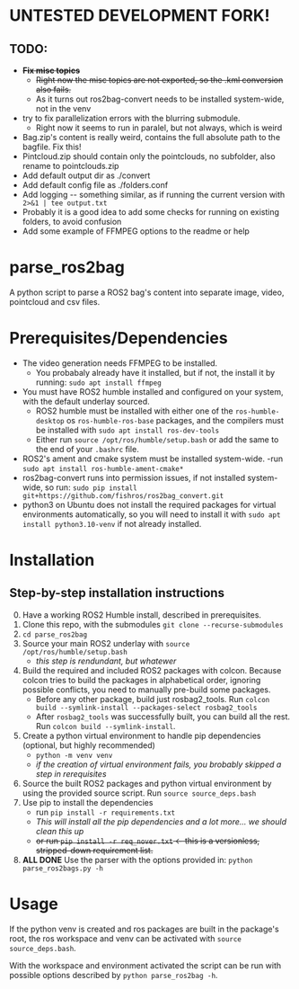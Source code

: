 # UNTESTED DEVELOPMENT FORK!
## TODO:
- ~~**Fix misc topics**~~
	- ~~Right now the misc topics are not exported, so the .kml conversion also fails.~~
	- As it turns out ros2bag-convert needs to be installed system-wide, not in the venv
- try to fix parallelization errors with the blurring submodule.
	- Right now it seems to run in paralel, but not always, which is weird
- Bag.zip's content is really weird, contains the full absolute path to the bagfile. Fix this!
- Pintcloud.zip should contain only the pointclouds, no subfolder, also rename to pointclouds.zip
- Add default output dir as ./convert
- Add default config file as ./folders.conf
- Add logging -- something similar, as if running the current version with ` 2>&1 | tee output.txt` 
- Probably it is a good idea to add some checks for running on existing folders, to avoid confusion
- Add some example of FFMPEG options to the readme or help
# parse_ros2bag
A python script to parse a ROS2 bag's content into separate image, video, pointcloud and csv files.

# Prerequisites/Dependencies
- The video generation needs FFMPEG to be installed.
	- You probabaly already have it installed, but if not, the install it by running: `sudo apt install ffmpeg`
- You must have ROS2 humble installed and configured on your system, with the default underlay sourced.
	- ROS2 humble must be installed with either one of the `ros-humble-desktop` os `ros-humble-ros-base` packages, and the compilers must be installed with `sudo apt install ros-dev-tools`
	- Either run `source /opt/ros/humble/setup.bash` or add the same to the end of your `.bashrc` file.
- ROS2's ament and cmake system must be installed system-wide.
	-run `sudo apt install ros-humble-ament-cmake*`
- ros2bag-convert runs into permission issues, if not installed system-wide, so run: `sudo pip install git+https://github.com/fishros/ros2bag_convert.git`
- python3 on Ubuntu does not install the required packages for virtual environments automatically, so you will need to install it with `sudo apt install python3.10-venv` if not already installed.

# Installation

## Step-by-step installation instructions
0. Have a working ROS2 Humble install, described in prerequisites.
1. Clone this repo, with the submodules `git clone --recurse-submodules`
2. `cd parse_ros2bag`
3. Source your main ROS2 underlay with `source /opt/ros/humble/setup.bash`
	- _this step is rendundant, but whatewer_
4. Build the required and included ROS2 packages with colcon. Because colcon tries to build the packages in alphabetical order, ignoring possible conflicts, you need to manually pre-build some packages.
	- Before any other package, build just rosbag2\_tools. Run `colcon build --symlink-install --packages-select rosbag2_tools`
	- After `rosbag2_tools` was successfully built, you can build all the rest. Run `colcon build --symlink-install`.
5. Create a python virtual environment to handle pip dependencies (optional, but highly recommended)
	- `python -m venv venv`
	- _if the creation of virtual environment fails, you brobably skipped a step in rerequisites_
6. Source the built ROS2 packages and python virtual environment by using the provided source script. Run `source source_deps.bash`
7. Use pip to install the dependencies
	- run `pip install -r requirements.txt`
	- _This will install all the pip dependencies and a lot more... we should clean this up_
	- ~~or run `pip install -r req_nover.txt` <- this is a versionless, stripped-down requirement list.~~
8. **ALL DONE** Use the parser with the options provided in: `python parse_ros2bags.py -h`

# Usage
If the python venv is created and ros packages are built in the package's root, the ros workspace and venv can be activated with `source source_deps.bash`.

With the workspace and environment activated the script can be run with possible options described by `python parse_ros2bag -h`.
